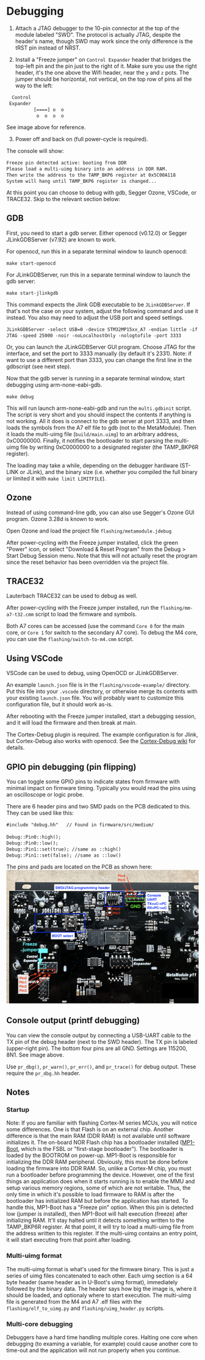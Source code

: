 
# Debugging 

1) Attach a JTAG debugger to the 10-pin connector at the top of the module labeled
"SWD". The protocol is actually JTAG, despite the header's name, though SWD may
work since the only difference is the tRST pin instead of NRST.

2) Install a "Freeze jumper" on `Control Expander` header that bridges the top-left pin
and the pin just to the right of it. Make sure you use the right header, it's
the one above the Wifi header, near the `y` and `z` pots. The jumper should be
horizontal, not vertical, on the top row of pins all the way to the left:

```
  Control
 Expander
          [====] o  o 
           o  o  o  o
```

See image above for reference.

3) Power off and back on (full power-cycle is required).

The console will show:

```
Freeze pin detected active: booting from DDR
Please load a multi-uimg binary into an address in DDR RAM.
Then write the address to the TAMP_BKP6 register at 0x5C00A118
System will hang until TAMP_BKP6 register is changed...
```

At this point you can choose to debug with gdb, Segger Ozone, VSCode, or TRACE32.
Skip to the relevant section below:

## GDB

First, you need to start a gdb server. Either openocd (v0.12.0) or Segger JLinkGDBServer
(v7.92) are known to work.


For openocd, run this in a separate terminal window to launch openocd:

```
make start-openocd
```

For JLinkGDBServer, run this in a separate terminal window to launch the gdb server:

```
make start-jlinkgdb
```

This command expects the Jlink GDB executable to be `JLinkGDBServer`. If that's not the case
on your system, adjust the following command and use it instead. You also may need
to adjust the USB port and speed settings.

```
JLinkGDBServer -select USB=0 -device STM32MP15xx_A7 -endian little -if JTAG -speed 25000 -noir -noLocalhostOnly -nologtofile -port 3333
```

Or, you can launch the JLinkGDBServer GUI program. Choose JTAG for the
interface, and set the port to 3333 manually (by default it's 2331). Note: if
want to use a different port than 3333, you can change the first line in the
gdbscript (see next step).

Now that the gdb server is running in a separate terminal window, start
debugging using arm-none-eabi-gdb.

```
make debug
```

This will run launch arm-none-eabi-gdb and run the `multi.gdbinit` script. The
script is very short and you should inspect the contents if anything is not
working. All it does is connect to the gdb server at port 3333, and then loads
the symbols from the A7 elf file to gdb (not to the MetaModule). Then it loads
the multi-uimg file (`build/main.uimg`) to an arbitrary address, 0xC0000000.
Finally, it notifies the bootloader to start parsing the multi-uimg file by
writing 0xC0000000 to a designated register (the TAMP_BKP6R register).

The loading may take a while, depending on the debugger hardware (ST-LINK or JLink),
and the binary size (i.e. whether you compiled the full binary or limited it with
`make limit LIMITFILE`).


## Ozone

Instead of using command-line gdb, you can also use Segger's Ozone GUI program.
Ozone 3.28d is known to work.

Open Ozone and load the project file `flashing/metamodule.jdebug`

After power-cycling with the Freeze jumper installed, click the green "Power" icon,
or select "Download & Reset Program" from the Debug > Start Debug Session menu.
Note that this will not actually reset the program since the reset behavior has been
overridden via the project file.

## TRACE32

Lauterbach TRACE32 can be used to debug as well.

After power-cycling with the Freeze jumper installed, run the
`flashing/mm-a7-t32.cmm` script to load the firmware and symbols.

Both A7 cores can be accessed (use the command `Core 0` for the main core, or
`Core 1` for switch to the secondary A7 core). To debug the M4 core, you can
use the `flashing/switch-to-m4.cmm` script.


## Using VSCode

VSCode can be used to debug, using OpenOCD or JLinkGDBServer.

An example `launch.json` file is in the `flashing/vscode-example/` directory.
Put this file into your `.vscode` directory, or otherwise merge its contents
with your existing `launch.json` file. You will probably want to customize this
configuration file, but it should work as-is.

After rebooting with the Freeze jumper installed, start a debugging session,
and it will load the firmware and then break at main.

The Cortex-Debug plugin is required. The example configuration is for Jlink,
but Cortex-Debug also works with openocd. See the [Cortex-Debug
wiki](https://github.com/Marus/cortex-debug/wiki) for details.


## GPIO pin debugging (pin flipping)

You can toggle some GPIO pins to indicate states from firmware with minimal
impact on firmware timing. Typically you would read the pins using an
oscilloscope or logic probe.

There are 6 header pins and two SMD pads on the PCB dedicated to this. They can
be used like this:

```
#include "debug.hh"   // Found in firmware/src/medium/

Debug::Pin0::high();
Debug::Pin0::low();
Debug::Pin1::set(true); //same as ::high()
Debug::Pin1::set(false); //same as ::low()
```

The pins and pads are located on the PCB as shown here:
![PCB header locations](./images/pcb-headers.png)


## Console output (printf debugging)

You can view the console output by connecting a USB-UART cable to the TX pin of
the debug header (next to the SWD header). The TX pin is labeled (upper-right
pin). The bottom four pins are all GND. Settings are 115200, 8N1. See image above.

Use `pr_dbg()`, `pr_warn()`, `pr_err()`, and `pr_trace()` for debug output. These
require the `pr_dbg.hh` header.


## Notes

### Startup

Note: If you are familiar with flashing Cortex-M series MCUs, you will notice
some differences. One is that Flash is on an external chip. Another difference is
that the main RAM (DDR RAM) is not available until software initializes it. The
on-board NOR Flash chip has a bootloader installed
([MP1-Boot](https://github.com/4ms/mp1-boot), which is the FSBL or "first-stage
bootloader"). The bootloader is loaded by the BOOTROM on power-up. MP1-Boot is
responsible for initializing the DDR RAM peripheral. Obviously, this must be
done before loading the firmware into DDR RAM. So, unlike a Cortex-M chip, you
must run a bootloader before programming the device. However, one of the first
things an application does when it starts running is to enable the MMU and
setup various memory regions, some of which are not writable. Thus, the only
time in which it's possible to load firmware to RAM is after the bootloader has
initialized RAM but before the application has started. To handle this,
MP1-Boot has a "Freeze pin" option. When this pin is detected low (jumper is
installed), then MP1-Boot will halt execution (freeze) after initializing RAM.
It'll stay halted until it detects something written to the TAMP_BKP6R
register. At that point, it will try to load a multi-uimg file from the address
written to this register. If the multi-uimg contains an entry point, it will
start executing from that point after loading.

### Multi-uimg format

The multi-uimg format is what's used for the firmware binary. This is just a
series of uimg files concatenated to each other. Each uimg section is a 64
byte header (same header as in U-Boot's uimg format), immediately followed by
the binary data. The header says how big the image is, where it should be
loaded, and optionaly where to start execution.
The multi-uimg file is generated from the M4 and A7 .elf files with the 
`flashing/elf_to_uimg.py` and `flashing/uimg_header.py` scripts.


### Multi-core debugging

Debuggers have a hard time handling multiple cores. Halting one core when
debugging (to examing a variable, for example) could cause another core to
time-out and the application will not run properly when you continue.
